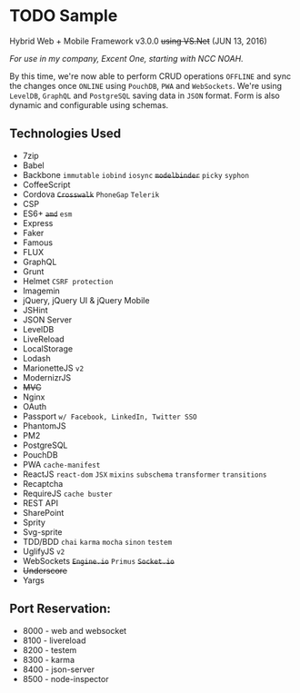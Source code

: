 # TODO Sample

Hybrid Web + Mobile Framework v3.0.0 ~~using VS.Net~~ (JUN 13, 2016)

_For use in my company, Excent One, starting with NCC NOAH._

By this time, we're now able to perform CRUD operations `OFFLINE` and sync the changes once `ONLINE` using `PouchDB`, `PWA` and `WebSockets`. We're using `LevelDB`, `GraphQL` and `PostgreSQL` saving data in `JSON` format. Form is also dynamic and configurable using schemas.

## Technologies Used

- 7zip
- Babel
- Backbone `immutable` `iobind` `iosync` ~~`modelbinder`~~ `picky` `syphon`
- CoffeeScript
- Cordova ~~`Crosswalk`~~ `PhoneGap` `Telerik`
- CSP
- ES6+ ~~`amd`~~ `esm`
- Express
- Faker
- Famous
- FLUX
- GraphQL
- Grunt
- Helmet `CSRF protection`
- Imagemin
- jQuery, jQuery UI & jQuery Mobile
- JSHint
- JSON Server
- LevelDB
- LiveReload
- LocalStorage
- Lodash
- MarionetteJS `v2`
- ModernizrJS
- ~~MVC~~
- Nginx
- OAuth
- Passport `w/ Facebook, LinkedIn, Twitter SSO`
- PhantomJS
- PM2
- PostgreSQL
- PouchDB
- PWA `cache-manifest`
- ReactJS `react-dom` `JSX` `mixins` `subschema` `transformer` `transitions`
- Recaptcha
- RequireJS `cache buster`
- REST API
- SharePoint
- Sprity
- Svg-sprite
- TDD/BDD `chai` `karma` `mocha` `sinon` `testem`
- UglifyJS `v2`
- WebSockets ~~`Engine.io`~~ `Primus` ~~`Socket.io`~~
- ~~Underscore~~
- Yargs

## Port Reservation:

- 8000 - web and websocket
- 8100 - livereload
- 8200 - testem
- 8300 - karma
- 8400 - json-server
- 8500 - node-inspector
